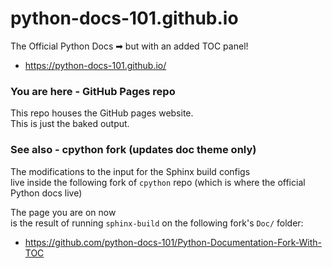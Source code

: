 # python-docs-101.github.io
The Official Python Docs ➡ but with an added TOC panel!

- https://python-docs-101.github.io/

### You are here - GitHub Pages repo

This repo houses the GitHub pages website. <br>
This is just the baked output.

### See also - cpython fork (updates doc theme only)
The modifications to the input for the Sphinx build configs <br>
live inside the following fork of `cpython` repo (which is where the official Python docs live)

The page you are on now <br>
is the result of running `sphinx-build` on the following fork's `Doc/` folder:

- https://github.com/python-docs-101/Python-Documentation-Fork-With-TOC
